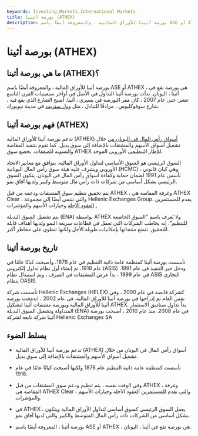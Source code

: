 ```yaml
---
keywords: Investing,Markets,International Markets
title: بورصة أثينا (ATHEX)
description: بورصة أثينا للأوراق المالية ، والمعروفة أيضًا باسم ASE أو ATHEX ، هي بورصة تقع في أثينا ، اليونان.
---
```


# بورصة أثينا (ATHEX)
## ما هي بورصة أثينا (ATHEX)؟

بورصة أثينا للأوراق المالية ، والمعروفة أيضًا باسم ASE أو ATHEX ، هي بورصة تقع في أثينا ، اليونان. بدأت بورصة أثينا التداول في الأصل في أواخر سبعينيات القرن التاسع عشر. حتى عام 2007 ، كان مقر البورصة في بسيري ، أثينا. أصبح الشارع الذي يقع فيه ، شارع سوفوكليوس ، مرادفًا للتبادل ، مثل [وول ستريت](/wallstreet) في مدينة نيويورك.

## فهم بورصة أثينا (ATHEX)

تدعم بورصة أثينا للأوراق المالية (ATHEX) [أسواق رأس المال في اليونان من](/capitalmarkets) خلال تشغيل أسواق الأسهم والمشتقات بالإضافة إلى سوق بديل. كما تقوم بتنفيذ المقاصة والتسوية للصفقات. يخضع سوق ATHEX للإطار التنظيمي الأوروبي الموحد.

السوق الرئيسي هو السوق الأساسي لتداول الأوراق المالية. يتوافق مع معايير الاتحاد الأوروبي ويشرف عليه هيئة سوق رأس المال اليونانية (HCMC) ، وهي كيان قانوني تأسس عام 1991 لضمان حماية وكفاءة أسواق رأس المال في اليونان. يتكون السوق الرئيسي بشكل أساسي من شركات ذات رأس مال متوسط وكبير ولديها آفاق نمو.

يتم تحقيق تنظيم سوق المشتقات ودعمه من قبل ATHEX ، وغرفة المقاصة هي ATHEX Clear ، والتي تنتمي أيضًا إلى مجموعة Hellenic Exchanges Group. يقدم للمستثمرين [العقود الآجلة](/futures) وخيارات الأسهم والمؤشرات [.](/option)

يتم تشغيل السوق البديلة (ENA) بواسطة ATHEX ولا يُعرف باسم "السوق الخاضعة للتنظيم". إنه يخاطب الشركات التي تعمل في قطاعات سريعة النمو ولديها أهداف قابلة للتحقيق. تتمتع منتجاتها بإمكانيات طويلة الأجل ولكنها تنطوي على مخاطر أكبر.

## تاريخ بورصة أثينا

تأسست بورصة أثينا كمنظمة عامة ذاتية التنظيم في عام 1876. وأصبحت كيانًا عامًا في عام 1918. تم إنشاء أول نظام تداول إلكتروني (ASIS) ودخل حيز التنفيذ في عام 1991. في عام 1999 ، بدأ عرض المشتقات في الصرف ، وتم استبدال نظام ASIS التجاري بنظام OASIS.

تأسست شركة Hellenic Exchanges (HELEX) كشركة قابضة في عام 2000 ، وفي نفس العام تم إدراجها في بورصة أثينا للأوراق المالية. في عام 2002 ، اندمجت بورصة أثينا للأوراق المالية وبورصة مشتقات أثينا لتشكيل ATHEX. بدأ تداول صناديق الاستثمار المتداولة وتشغيل السوق البديلة (ENA) في عام 2008. منذ عام 2010 ، أصبحت بورصة أثينا شركة تابعة لشركة Hellenic Exchanges SA

## يسلط الضوء

- تدعم بورصة أثينا للأوراق المالية (ATHEX) أسواق رأس المال في اليونان من خلال تشغيل أسواق الأسهم والمشتقات بالإضافة إلى سوق بديل.

- تأسست كمنظمة عامة ذاتية التنظيم عام 1876 ولكنها أصبحت كيانًا عامًا في عام 1918.

- وفي الوقت نفسه ، يتم تنظيم ودعم سوق المشتقات من قبل ATHEX ، وغرفة المقاصة هي ATHEX Clear ، والتي تقدم للمستثمرين العقود الآجلة وخيارات الأسهم والمؤشرات.

- في ATHEX ، يعمل السوق الرئيسي كسوق أساسي لتداول الأوراق المالية ويتكون بشكل أساسي من الشركات ذات رأس المال المتوسط والكبير والتي لديها آفاق نمو.

- بورصة أثينا ، المعروفة أيضًا باسم ASE أو ATHEX ، هي بورصة تقع في أثينا ، اليونان.

